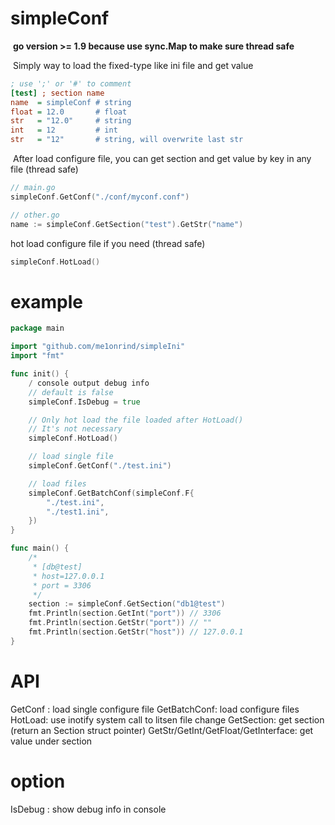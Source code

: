 # simpleConf
​	**go version >= 1.9   because use sync.Map to make sure thread safe**	

​	Simply way to load the fixed-type like ini file and get value

```ini
; use ';' or '#' to comment
[test] ; section name
name  = simpleConf # string
float = 12.0       # float
str   = "12.0"     # string
int   = 12         # int
str   = "12"       # string, will overwrite last str
```

​	After load configure file,  you can get section and get value by key in any file (thread safe)

```go	
// main.go
simpleConf.GetConf("./conf/myconf.conf")
```



```go
// other.go
name := simpleConf.GetSection("test").GetStr("name")
```

hot load configure file if you need (thread safe)

```go
simpleConf.HotLoad()
```



# example

```go
package main

import "github.com/me1onrind/simpleIni"
import "fmt"

func init() {
    / console output debug info
	// default is false
	simpleConf.IsDebug = true

	// Only hot load the file loaded after HotLoad()
	// It's not necessary
	simpleConf.HotLoad()

	// load single file
	simpleConf.GetConf("./test.ini")

	// load files
	simpleConf.GetBatchConf(simpleConf.F{
		"./test.ini",
		"./test1.ini",
	})
}

func main() {
	/*
	 * [db@test]
	 * host=127.0.0.1
	 * port = 3306
	 */
	section := simpleConf.GetSection("db1@test")
	fmt.Println(section.GetInt("port")) // 3306
	fmt.Println(section.GetStr("port")) // ""
	fmt.Println(section.GetStr("host")) // 127.0.0.1
}
```



# API

GetConf : load single configure file
GetBatchConf: load configure files
HotLoad: use inotify system call to litsen file change
GetSection: get section (return an Section struct pointer)
GetStr/GetInt/GetFloat/GetInterface: get value under section

# option

IsDebug : show debug info in console


